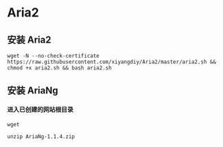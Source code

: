# Aria2
## 安装 Aria2
```
wget -N --no-check-certificate https://raw.githubusercontent.com/xiyangdiy/Aria2/master/aria2.sh && chmod +x aria2.sh && bash aria2.sh
```
## 安装 AriaNg
#### 进入已创建的网站根目录
```
wget 
```
```
unzip AriaNg-1.1.4.zip
```
